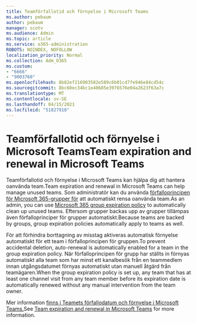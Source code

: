 ```yaml
---
title: Teamförfallotid och förnyelse i Microsoft Teams
ms.author: pebaum
author: pebaum
manager: scotv
ms.audience: Admin
ms.topic: article
ms.service: o365-administration
ROBOTS: NOINDEX, NOFOLLOW
localization_priority: Normal
ms.collection: Adm_O365
ms.custom:
- "6666"
- "9003760"
ms.openlocfilehash: 8b82ef216903502e589c6b01cd7fe946e84cd54c
ms.sourcegitcommit: 8bc60ec34bc1e40685e3976576e04a2623f63a7c
ms.translationtype: MT
ms.contentlocale: sv-SE
ms.lasthandoff: 04/15/2021
ms.locfileid: "51827918"
---
```

# <a name="team-expiration-and-renewal-in-microsoft-teams"></a><span data-ttu-id="0e13b-102">Teamförfallotid och förnyelse i Microsoft Teams</span><span class="sxs-lookup"><span data-stu-id="0e13b-102">Team expiration and renewal in Microsoft Teams</span></span>

<span data-ttu-id="0e13b-103">Teamförfallotid och förnyelse i Microsoft Teams kan hjälpa dig att hantera oanvända team.</span><span class="sxs-lookup"><span data-stu-id="0e13b-103">Team expiration and renewal in Microsoft Teams can help manage unused teams.</span></span> <span data-ttu-id="0e13b-104">Som administratör kan du använda  [förfalloprincipen för Microsoft 365-grupper för](https://docs.microsoft.com/microsoft-365/admin/create-groups/office-365-groups-expiration-policy)  att automatiskt rensa oanvända team.</span><span class="sxs-lookup"><span data-stu-id="0e13b-104">As an admin, you can use  [Microsoft 365 group expiration policy](https://docs.microsoft.com/microsoft-365/admin/create-groups/office-365-groups-expiration-policy)  to automatically clean up unused teams.</span></span> <span data-ttu-id="0e13b-105">Eftersom grupper backas upp av grupper tillämpas även förfalloprinciper för grupper automatiskt.</span><span class="sxs-lookup"><span data-stu-id="0e13b-105">Because teams are backed by groups, group expiration policies automatically apply to teams as well.</span></span>

<span data-ttu-id="0e13b-106">För att förhindra borttagning av misstag aktiveras automatisk förnyelse automatiskt för ett team i förfalloprincipen för gruppen.</span><span class="sxs-lookup"><span data-stu-id="0e13b-106">To prevent accidental deletion, auto-renewal is automatically enabled for a team in the group expiration policy.</span></span> <span data-ttu-id="0e13b-107">När förfalloprincipen för grupp har ställts in förnyas automatiskt alla team som har minst ett kanalbesök från en teammedlem innan utgångsdatumet förnyas automatiskt utan manuell åtgärd från teamägaren.</span><span class="sxs-lookup"><span data-stu-id="0e13b-107">When the group expiration policy is set up, any team that has at least one channel visit from any team member before its expiration date is automatically renewed without any manual intervention from the team owner.</span></span>  

<span data-ttu-id="0e13b-108">Mer information [finns i Teamets förfallodatum och förnyelse i Microsoft Teams.](https://docs.microsoft.com/microsoftteams/team-expiration-renewal)</span><span class="sxs-lookup"><span data-stu-id="0e13b-108">See  [Team expiration and renewal in Microsoft Teams](https://docs.microsoft.com/microsoftteams/team-expiration-renewal)  for more information.</span></span>
